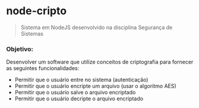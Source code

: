 # node-cripto
> Sistema em NodeJS desenvolvido na disciplina Segurança de Sistemas

### Objetivo:
Desenvolver um software que utilize conceitos de criptografia para fornecer as seguintes funcionalidades:

* Permitir que o usuário entre no sistema (autenticação)
* Permitir que o usuário encripte um arquivo (usar o algoritmo AES)
* Permitir que o usuário salve o arquivo encriptado
* Permitir que o usuário decripte o arquivo encriptado
